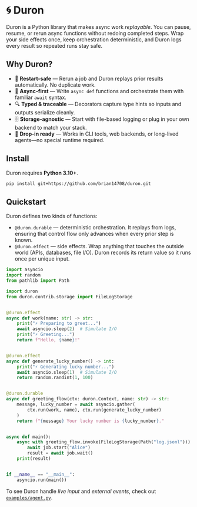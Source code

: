 # 🌀 Duron

Duron is a Python library that makes async work _replayable_. You can pause, resume, or rerun async functions without redoing completed steps. Wrap your side effects once, keep orchestration deterministic, and Duron logs every result so repeated runs stay safe.

## Why Duron?

- 🔁 **Restart-safe** — Rerun a job and Duron replays prior results automatically. No duplicate work.
- 🧵 **Async-first** — Write `async def` functions and orchestrate them with familiar `await` syntax.
- 🔍 **Typed & traceable** — Decorators capture type hints so inputs and outputs serialize cleanly.
- 🗄️ **Storage-agnostic** — Start with file-based logging or plug in your own backend to match your stack.
- 🚀 **Drop-in ready** — Works in CLI tools, web backends, or long-lived agents—no special runtime required.

## Install

Duron requires **Python 3.10+**.

```bash
pip install git+https://github.com/brian14708/duron.git
```

## Quickstart

Duron defines two kinds of functions:

- `@duron.durable` — deterministic orchestration. It replays from logs, ensuring that control flow only advances when every prior step is known.
- `@duron.effect` — side effects. Wrap anything that touches the outside world (APIs, databases, file I/O). Duron records its return value so it runs once per unique input.

```python
import asyncio
import random
from pathlib import Path

import duron
from duron.contrib.storage import FileLogStorage


@duron.effect
async def work(name: str) -> str:
    print("⚡ Preparing to greet...")
    await asyncio.sleep(2)  # Simulate I/O
    print("⚡ Greeting...")
    return f"Hello, {name}!"


@duron.effect
async def generate_lucky_number() -> int:
    print("⚡ Generating lucky number...")
    await asyncio.sleep(1)  # Simulate I/O
    return random.randint(1, 100)


@duron.durable
async def greeting_flow(ctx: duron.Context, name: str) -> str:
    message, lucky_number = await asyncio.gather(
        ctx.run(work, name), ctx.run(generate_lucky_number)
    )
    return f"{message} Your lucky number is {lucky_number}."


async def main():
    async with greeting_flow.invoke(FileLogStorage(Path("log.jsonl"))) as job:
        await job.start("Alice")
        result = await job.wait()
    print(result)


if __name__ == "__main__":
    asyncio.run(main())
```

To see Duron handle _live input_ and _external events_, check out [`examples/agent.py`](./examples/agent.py).
